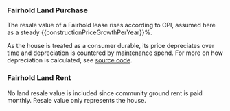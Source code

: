### Fairhold Land Purchase
The resale value of a Fairhold lease rises according to CPI, assumed here as a steady {{constructionPriceGrowthPerYear}}%.

As the house is treated as a consumer durable, its price depreciates over time and depreciation is countered by maintenance spend. For more on how depreciation is calculated, see [source code](https://github.com/theopensystemslab/fairhold-dashboard).

### Fairhold Land Rent
No land resale value is included since community ground rent is paid monthly. Resale value only represents the house. 